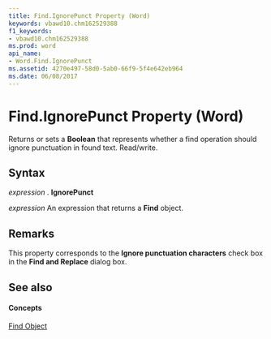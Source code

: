 ```yaml
---
title: Find.IgnorePunct Property (Word)
keywords: vbawd10.chm162529388
f1_keywords:
- vbawd10.chm162529388
ms.prod: word
api_name:
- Word.Find.IgnorePunct
ms.assetid: 4270e497-58d0-5ab0-66f9-5f4e642eb964
ms.date: 06/08/2017
---
```



# Find.IgnorePunct Property (Word)

Returns or sets a  **Boolean** that represents whether a find operation should ignore punctuation in found text. Read/write.


## Syntax

 _expression_ . **IgnorePunct**

 _expression_ An expression that returns a **Find** object.


## Remarks

This property corresponds to the  **Ignore punctuation characters** check box in the **Find and Replace** dialog box.


## See also


#### Concepts


[Find Object](Word.Find.md)

